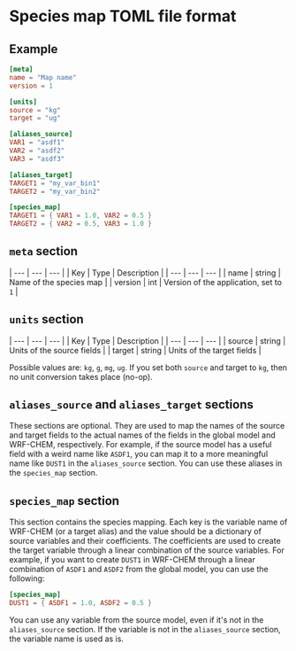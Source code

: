 # Species map TOML file format

## Example

```toml
[meta]
name = "Map name"
version = 1

[units]
source = "kg"
target = "ug"

[aliases_source]
VAR1 = "asdf1"
VAR2 = "asdf2"
VAR3 = "asdf3"

[aliases_target]
TARGET1 = "my_var_bin1"
TARGET2 = "my_var_bin2"

[species_map]
TARGET1 = { VAR1 = 1.0, VAR2 = 0.5 }
TARGET2 = { VAR2 = 0.5, VAR3 = 1.0 }
```

## `meta` section

| --- | --- | --- |
| Key | Type | Description |
| --- | --- | --- |
| name | string | Name of the species map |
| version | int | Version of the application, set to `1` |

## `units` section

| --- | --- | --- |
| Key | Type | Description |
| --- | --- | --- |
| source | string | Units of the source fields |
| target | string | Units of the target fields |

Possible values are: `kg`, `g`, `mg`, `ug`. If you set both `source` and target to `kg`, then no unit conversion takes place (no-op).

## `aliases_source` and `aliases_target` sections

These sections are optional. They are used to map the names of the source and target fields to the actual names of the fields in the global model and WRF-CHEM, respectively. For example, if the source model has a useful field with a weird name like `ASDF1`, you can map it to a more meaningful name like `DUST1` in the `aliases_source` section. You can use these aliases in the `species_map` section.

## `species_map` section

This section contains the species mapping. Each key is the variable name of WRF-CHEM (or a target alias) and the value should be a dictionary of source variables and their coefficients. The coefficients are used to create the target variable through a linear combination of the source variables. For example, if you want to create `DUST1` in WRF-CHEM through a linear combination of `ASDF1` and `ASDF2` from the global model, you can use the following:

```toml
[species_map]
DUST1 = { ASDF1 = 1.0, ASDF2 = 0.5 }
```

You can use any variable from the source model, even if it's not in the `aliases_source` section. If the variable is not in the `aliases_source` section, the variable name is used as is.
